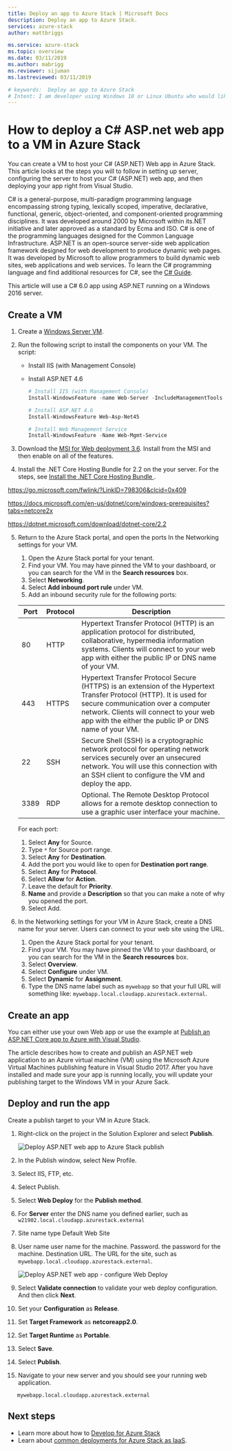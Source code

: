 ```yaml
---
title: Deploy an app to Azure Stack | Microsoft Docs
description: Deploy an app to Azure Stack.
services: azure-stack
author: mattbriggs

ms.service: azure-stack
ms.topic: overview
ms.date: 03/11/2019
ms.author: mabrigg
ms.reviewer: sijuman
ms.lastreviewed: 03/11/2019

# keywords:  Deploy an app to Azure Stack
# Intent: I am developer using Windows 10 or Linux Ubuntu who would like to deploy an app for Azure Stack.
---
```


# How to deploy a C# ASP.net web app to a VM in Azure Stack

You can create a VM to host your C# (ASP.NET) Web app in Azure Stack. This article looks at the steps you will to follow in setting up server, configuring the server to host your C# (ASP.NET) web app, and then deploying your app right from Visual Studio.

C# is a general-purpose, multi-paradigm programming language encompassing strong typing, lexically scoped, imperative, declarative, functional, generic, object-oriented, and component-oriented programming disciplines. It was developed around 2000 by Microsoft within its.NET initiative and later approved as a standard by Ecma and ISO. C# is one of the programming languages designed for the Common Language Infrastructure. ASP.NET is an open-source server-side web application framework designed for web development to produce dynamic web pages. It was developed by Microsoft to allow programmers to build dynamic web sites, web applications and web services. To learn the C# programming language and find additional resources for C#, see the [C# Guide](https://docs.microsoft.com/dotnet/csharp/).

This article will use a C# 6.0 app using ASP.NET running on a Windows 2016 server.

## Create a VM

1. Create a [Windows Server VM](azure-stack-quick-windows-portal.md).

2. Run the following script to install the components on your VM. The script:
      - Install IIS (with Management Console)
      - Install ASP.NET 4.6

        ```PowerShell  
        # Install IIS (with Management Console)
        Install-WindowsFeature -name Web-Server -IncludeManagementTools
        
        # Install ASP.NET 4.6
        Install-WindowsFeature Web-Asp-Net45
        
        # Install Web Management Service
        Install-WindowsFeature -Name Web-Mgmt-Service
        ```

3. Download the [MSI for Web deployment 3.6](https://www.microsoft.com/download/details.aspx?id=43717). Install from the MSI and then enable on all of the features.

4. Install the .NET Core Hosting Bundle for 2.2 on the your server. For the steps, see [Install the .NET Core Hosting Bundle
](https://docs.microsoft.com/aspnet/core/host-and-deploy/iis/?view=aspnetcore-2.2#install-the-net-core-hosting-bundle).

https://go.microsoft.com/fwlink/?LinkID=798306&clcid=0x409

https://docs.microsoft.com/en-us/dotnet/core/windows-prerequisites?tabs=netcore2x

https://dotnet.microsoft.com/download/dotnet-core/2.2

5. Return to the Azure Stack portal, and open the ports In the Networking settings for your VM.

    1. Open the Azure Stack portal for your tenant.
    2. Find your VM. You may have pinned the VM to your dashboard, or you can search for the VM in the **Search resources** box.
    3. Select **Networking**.
    4. Select **Add inbound port rule** under VM.
    1. Add an inbound security rule for the following ports:

    | Port | Protocol | Description |
    | --- | --- | --- |
    | 80 | HTTP | Hypertext Transfer Protocol (HTTP) is an application protocol for distributed, collaborative, hypermedia information systems. Clients will connect to your web app with either the public IP or DNS name of your VM. |
    | 443 | HTTPS | Hypertext Transfer Protocol Secure (HTTPS) is an extension of the Hypertext Transfer Protocol (HTTP). It is used for secure communication over a computer network. Clients will connect to your web app with the either the public IP or DNS name of your VM. |
    | 22 | SSH | Secure Shell (SSH) is a cryptographic network protocol for operating network services securely over an unsecured network. You will use this connection with an SSH client to configure the VM and deploy the app. |
    | 3389 | RDP | Optional. The Remote Desktop Protocol allows for a remote desktop connection to use a graphic user interface your machine.   |

    For each port:

    1. Select **Any** for Source.
    1. Type `*` for Source port range.
    1. Select **Any** for **Destination**.
    1. Add the port you would like to open for **Destination port range**.
    1. Select **Any** for **Protocol**.
    1. Select **Allow** for **Action**.
    1. Leave the default for **Priority**.
    1. **Name** and provide a **Description** so that you can make a note of why you opened the port.
    1. Select Add.

5.  In the Networking settings for your VM in Azure Stack, create a DNS name for your server. Users can connect to your web site using the URL.

    1. Open the Azure Stack portal for your tenant.
    1. Find your VM. You may have pinned the VM to your dashboard, or you can search for the VM in the **Search resources** box.
    1. Select **Overview**.
    1. Select **Configure** under VM.
    1. Select **Dynamic** for **Assignment**.
    1. Type the DNS name label such as `mywebapp` so that your full URL will something like: `mywebapp.local.cloudapp.azurestack.external`.

## Create an app 

You can either use your own Web app or use the example at [Publish an ASP.NET Core app to Azure with Visual Studio](https://docs.microsoft.com/en-us/aspnet/core/tutorials/razor-pages/razor-pages-start?view=aspnetcore-2.2&tabs=visual-studio
).

The article describes how to create and publish an ASP.NET web application to an Azure virtual machine (VM) using the Microsoft Azure Virtual Machines publishing feature in Visual Studio 2017. After you have installed and made sure your app is running locally, you will update your publishing target to the Windows VM in your Azure Sack.

## Deploy and run the app

Create a publish target to your VM in Azure Stack.

1. Right-click on the project in the Solution Explorer and select **Publish**.

    ![Deploy ASP.NET web app to Azure Stack publish](media/azure-stack-dev-start-howto-vm-dotnet/deploy-app-to-azure-stack.png)

2.  In the Publish window, select New Profile.
3. Select IIS, FTP, etc.
4. Select Publish.

5.  Select **Web Deploy** for the **Publish method**.
6.  For **Server** enter the DNS name you defined earlier, such as `w21902.local.cloudapp.azurestack.external`
7.  Site name type Default Web Site
8.  User name user name for the machine.
  Password. the password for the machine.
  Destination URL. The URL for the site, such as `mywebapp.local.cloudapp.azurestack.external`.

    ![Deploy ASP.NET web app - configure Web Deploy](media/azure-stack-dev-start-howto-vm-dotnet/configure-web-deploy.png)

9. Select **Validate connection** to validate your web deploy configuration. And then click **Next**.
10. Set your **Configuration** as **Release**.
11. Set **Target Framework** as **netcoreapp2.0**.
12. Set **Target Runtime** as **Portable**.
13. Select **Save**.
14. Select **Publish**.
15.  Navigate to your new server and you should see your running web application.

  ```HTTP  
     mywebapp.local.cloudapp.azurestack.external
  ```

## Next steps

- Learn more about how to [Develop for Azure Stack](azure-stack-dev-start.md)
- Learn about [common deployments for Azure Stack as IaaS](azure-stack-dev-start-deploy-app.md).